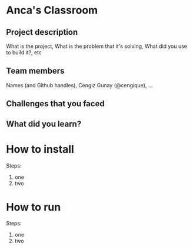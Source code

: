 # Anca's Classroom


## Project description

What is the project, What is the problem that it's solving, What did you use to build it?, etc

## Team members

Names (and Github handles), Cengiz Gunay (@cengique), ...

## Challenges that you faced

## What did you learn?

# How to install

Steps:
1. one
2. two

# How to run

Steps:
1. one
2. two
